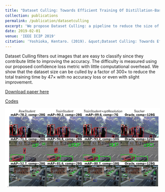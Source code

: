 ```yaml
---
title: "Dataset Culling: Towards Efficient Training Of Distillation-Based Domain Specific Models"
collection: publications
permalink: /publication/datasetculling
excerpt: 'We propose Dataset Culling: a pipeline to reduce the size of the dataset for training.'
date: 2019-02-01
venue: 'IEEE ICIP 2019'
citation: 'Yoshioka, Kentaro. (2019). &quot;Dataset Culling: Towards Efficient Training Of Distillation-Based Domain Specific Models.&quot; <i>IEEE ICIP</i>.'
---
```


Dataset Culling filters out images that are easy to classify since they contribute little to improving the accuracy. The difficulty is measured using our proposed confidence loss metric with little computational overhead. We show that the dataset size can be culled by a factor of 300× to reduce the total training time by 47× with no accuracy loss or even with slight improvement.

[Download paper here](https://arxiv.org/abs/1902.00173)

[Codes](https://github.com/kentaroy47/DatasetCulling)

![Datasetculling](https://github.com/kentaroy47/kentaroy47.github.io/blob/master/images/dataset.PNG)
